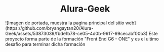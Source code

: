 <h1 align="center">Alura-Geek</h1>
![Imagen de portada, muestra la pagina principal del sitio web](https://github.com/bryangaytan20/Alura-Geek/assets/53873039/fbde1b78-ce05-4d0b-9617-99cecabf00b3)
Este proyecto forma parte de la formación "Front End G6 - ONE" y es el ultimo desafio para terminar dicha formación
